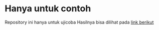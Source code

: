 # Hanya untuk contoh
Repository ini hanya untuk ujicoba
Hasilnya bisa dilihat pada [link berikut](https://gustaveno.github.io)
